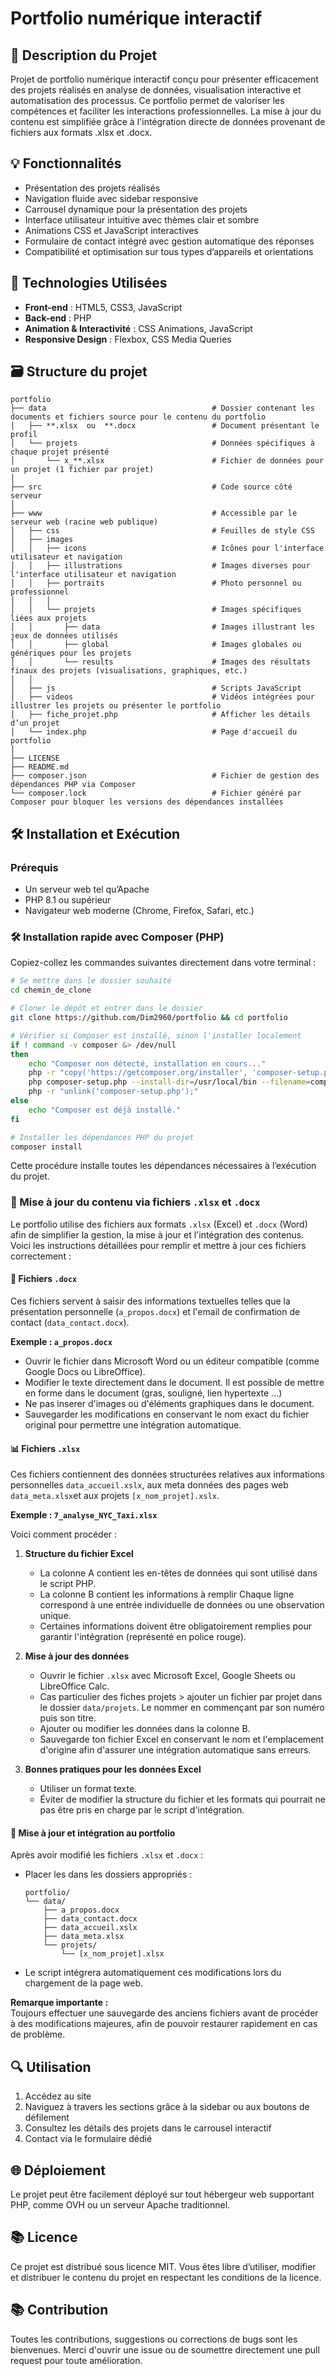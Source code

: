 #  Portfolio numérique interactif

## 🌟 Description du Projet
Projet de portfolio numérique interactif conçu pour présenter efficacement des projets réalisés en analyse de données, visualisation interactive et automatisation des processus. Ce portfolio permet de valoriser les compétences et faciliter les interactions professionnelles. La mise à jour du contenu est simplifiée grâce à l'intégration directe de données provenant de fichiers aux formats .xlsx et .docx.

## 💡 Fonctionnalités
- Présentation des projets réalisés
- Navigation fluide avec sidebar responsive
- Carrousel dynamique pour la présentation des projets
- Interface utilisateur intuitive avec thèmes clair et sombre
- Animations CSS et JavaScript interactives
- Formulaire de contact intégré avec gestion automatique des réponses
- Compatibilité et optimisation sur tous types d’appareils et orientations

## 💪 Technologies Utilisées
- **Front-end** : HTML5, CSS3, JavaScript
- **Back-end** : PHP
- **Animation & Interactivité** : CSS Animations, JavaScript
- **Responsive Design** : Flexbox, CSS Media Queries

## 🗃️ Structure du projet
```
portfolio                                    
├── data                                     # Dossier contenant les documents et fichiers source pour le contenu du portfolio
│   ├── **.xlsx  ou  **.docx                 # Document présentant le profil 
│   └── projets                              # Données spécifiques à chaque projet présenté
│       └── x_**.xlsx                        # Fichier de données pour un projet (1 fichier par projet)
│
├── src                                      # Code source côté serveur
│
├── www                                      # Accessible par le serveur web (racine web publique)
│   ├── css                                  # Feuilles de style CSS
│   ├── images                               
│   │   ├── icons                            # Icônes pour l'interface utilisateur et navigation
│   │   ├── illustrations                    # Images diverses pour l'interface utilisateur et navigation
│   │   ├── portraits                        # Photo personnel ou professionnel
│   │   │ 
│   │   └── projets                          # Images spécifiques liées aux projets
│   │       ├── data                         # Images illustrant les jeux de données utilisés
│   │       ├── global                       # Images globales ou génériques pour les projets
│   │       └── results                      # Images des résultats finaux des projets (visualisations, graphiques, etc.)
│   │ 
│   ├── js                                   # Scripts JavaScript
│   ├── videos                               # Vidéos intégrées pour illustrer les projets ou présenter le portfolio
│   ├── fiche_projet.php                     # Afficher les détails d’un projet
│   └── index.php                            # Page d'accueil du portfolio
│ 
├── LICENSE                                
├── README.md                                
├── composer.json                            # Fichier de gestion des dépendances PHP via Composer
└── composer.lock                            # Fichier généré par Composer pour bloquer les versions des dépendances installées

```

## 🛠 Installation et Exécution
### Prérequis
- Un serveur web tel qu’Apache
- PHP 8.1 ou supérieur
- Navigateur web moderne (Chrome, Firefox, Safari, etc.)

### 🛠 Installation rapide avec Composer (PHP)

Copiez-collez les commandes suivantes directement dans votre terminal :

```bash
# Se mettre dans le dossier souhaité
cd chemin_de_clone

# Cloner le dépôt et entrer dans le dossier
git clone https://github.com/Dim2960/portfolio && cd portfolio

# Vérifier si Composer est installé, sinon l'installer localement
if ! command -v composer &> /dev/null
then
    echo "Composer non détecté, installation en cours..."
    php -r "copy('https://getcomposer.org/installer', 'composer-setup.php');"
    php composer-setup.php --install-dir=/usr/local/bin --filename=composer
    php -r "unlink('composer-setup.php');"
else
    echo "Composer est déjà installé."
fi

# Installer les dépendances PHP du projet
composer install
```
Cette procédure installe toutes les dépendances nécessaires à l’exécution du projet.


### 📝 Mise à jour du contenu via fichiers `.xlsx` et `.docx`

Le portfolio utilise des fichiers aux formats `.xlsx` (Excel) et `.docx` (Word) afin de simplifier la gestion, la mise à jour et l'intégration des contenus. Voici les instructions détaillées pour remplir et mettre à jour ces fichiers correctement :

#### 📑 Fichiers `.docx`

Ces fichiers servent à saisir des informations textuelles telles que la présentation personnelle (`a_propos.docx`) et l'email de confirmation de contact (`data_contact.docx`).

**Exemple : `a_propos.docx`**

- Ouvrir le fichier dans Microsoft Word ou un éditeur compatible (comme Google Docs ou LibreOffice).
- Modifier le texte directement dans le document. Il est possible de mettre en forme dans le document (gras, souligné, lien hypertexte ...)
- Ne pas inserer d'images ou d'éléments graphiques dans le document.
- Sauvegarder les modifications en conservant le nom exact du fichier original pour permettre une intégration automatique.

#### 📊 Fichiers `.xlsx`

Ces fichiers contiennent des données structurées relatives aux informations personnelles `data_accueil.xslx`, aux meta données des pages web `data_meta.xlsx`et aux projets `[x_nom_projet].xslx`.

**Exemple : `7_analyse_NYC_Taxi.xlsx`**

Voici comment procéder :

1. **Structure du fichier Excel**
   - La colonne A contient les en-têtes de données qui sont utilisé dans le script PHP.
   - La colonne B contient les informations à remplir Chaque ligne correspond à une entrée individuelle de données ou une observation unique.
   - Certaines informations doivent être obligatoirement remplies pour garantir l'intégration (représenté en police rouge).

2. **Mise à jour des données**
   - Ouvrir le fichier `.xlsx` avec Microsoft Excel, Google Sheets ou LibreOffice Calc. 
   - Cas particulier des fiches projets > ajouter un fichier par projet dans le dossier `data/projets`. Le nommer en commençant par son numéro puis son titre.  
   - Ajouter ou modifier les données dans la colonne B.
   - Sauvegarde ton fichier Excel en conservant le nom et l'emplacement d'origine afin d'assurer une intégration automatique sans erreurs.

3. **Bonnes pratiques pour les données Excel**
   - Utiliser un format texte.
   - Éviter de modifier la structure du fichier et les formats qui pourrait ne pas être pris en charge par le script d'intégration.

#### 🔄 Mise à jour et intégration au portfolio

Après avoir modifié les fichiers `.xlsx` et `.docx` :

- Placer les dans les dossiers appropriés :
  ```
  portfolio/
  └── data/
      ├── a_propos.docx
      ├── data_contact.docx
      ├── data_accueil.xslx
      ├── data_meta.xlsx
      └── projets/
          └── [x_nom_projet].xlsx
  ```

- Le script intégrera automatiquement ces modifications lors du chargement de la page web.

**Remarque importante :**  
Toujours effectuer une sauvegarde des anciens fichiers avant de procéder à des modifications majeures, afin de pouvoir restaurer rapidement en cas de problème.

## 🔍 Utilisation
1. Accédez au site 
2. Naviguez à travers les sections grâce à la sidebar ou aux boutons de défilement
3. Consultez les détails des projets dans le carrousel interactif
4. Contact via le formulaire dédié

## 🌐 Déploiement
Le projet peut être facilement déployé sur tout hébergeur web supportant PHP, comme OVH ou un serveur Apache traditionnel.

## 📚 Licence
Ce projet est distribué sous licence MIT. Vous êtes libre d’utiliser, modifier et distribuer le contenu du projet en respectant les conditions de la licence.

## 📚 Contribution
Toutes les contributions, suggestions ou corrections de bugs sont les bienvenues. Merci d'ouvrir une issue ou de soumettre directement une pull request pour toute amélioration.

